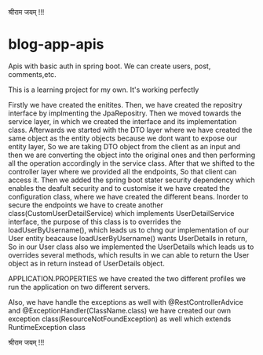 श्रीराम जयम् !!!


# blog-app-apis
Apis with basic auth in spring boot. We can create users, post, comments,etc.

This is a learning project for my own.
It's working perfectly



Firstly we have created the enitites.
Then, we have created the repositry interface by implmenting the JpaRepositry.
Then we moved towards the service layer, in which we created the interface and its implementation class.
Afterwards we started with the DTO layer where we have created the same object as the entity objects because we dont want to expose our entity layer, So we are taking DTO object from the client as an input and then we are converting the object into the original ones and then performing all the operation accordingly in the service class.
After that we shifted to the controller layer where we provided all the endpoints, So that client can access it.
Then we added the spring boot stater security dependency which enables the deafult security and to customise it we have created the configuration class, where we have created the different beans.
Inorder to secure the endpoints we have to create another class(CustomUserDetailService) which implements UserDetailService interface, the purpose of this class is to overrides the loadUserByUsername(), which leads us to chng our implementation of our User entity beacause loadUserByUsername() wants UserDetails in return, So in our User class also we implemented the UserDetails which leads us to overrides several methods, which results in we can able to return the User object as in return instead of UserDetails object.


APPLICATION.PROPERTIES 
we have created the two different profiles we run the application on two different servers.


Also, we have handle the exceptions as well with @RestControllerAdvice and @ExceptionHandler(ClassName.class) 
we have created our own exception class(ResourceNotFoundException) as well which extends RuntimeException class  





श्रीराम जयम् !!!
